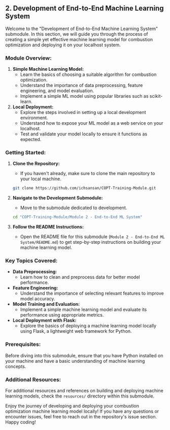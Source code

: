 ## 2. Development of End-to-End Machine Learning System

Welcome to the "Development of End-to-End Machine Learning System" submodule. In this section, we will guide you through the process of creating a simple yet effective machine learning model for combustion optimization and deploying it on your localhost system.

### Module Overview:

1. **Simple Machine Learning Model:**
   - Learn the basics of choosing a suitable algorithm for combustion optimization.
   - Understand the importance of data preprocessing, feature engineering, and model evaluation.
   - Implement a simple ML model using popular libraries such as scikit-learn.
2. **Local Deployment:**
   - Explore the steps involved in setting up a local development environment.
   - Understand how to expose your ML model as a web service on your localhost.
   - Test and validate your model locally to ensure it functions as expected.

### Getting Started:

1. **Clone the Repository:**

   - If you haven't already, make sure to clone the main repository to your local machine.

   ```bash
   git clone https://github.com/ichsansan/COPT-Training-Module.git
   ```
   
2. **Navigate to the Development Submodule:**

   - Move to the submodule dedicated to development.

   ```bash
   cd "COPT-Training-Module/Module 2 - End-to-End ML System"
   ```
   
3. **Follow the README Instructions:**

   - Open the README file for this submodule (`Module 2 - End-to-End ML System/README.md`) to get step-by-step instructions on building your machine learning model.

### Key Topics Covered:

- **Data Preprocessing:**
  - Learn how to clean and preprocess data for better model performance.
- **Feature Engineering:**
  - Understand the importance of selecting relevant features to improve model accuracy.
- **Model Training and Evaluation:**
  - Implement a simple machine learning model and evaluate its performance using appropriate metrics.
- **Local Deployment with Flask:**
  - Explore the basics of deploying a machine learning model locally using Flask, a lightweight web framework for Python.

### Prerequisites:

Before diving into this submodule, ensure that you have Python installed on your machine and have a basic understanding of machine learning concepts.

### Additional Resources:

For additional resources and references on building and deploying machine learning models, check the `resources/` directory within this submodule.

Enjoy the journey of developing and deploying your combustion optimization machine learning model locally! If you have any questions or encounter issues, feel free to reach out in the repository's issue section. Happy coding!